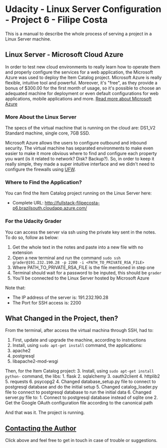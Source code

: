 Udacity - Linux Server Configuration - Project 6 - Filipe Costa
============

This is a manual to describe the whole process of serving a project in a Linux Server machine.

## Linux Server - Microsoft Cloud Azure

In order to test new cloud environments to really learn how to operate them and properly
configure the services for a web application, the Microsoft Azure was used to deploy the Item Catalog project.
Microsoft Azure is really flexible, intuitive tool and powerful. Moreover, it's "free", as they provide a bonus
of $300.00 for the first month of usage, so it's possible to choose an adequated machine for deployment or even
default configurations for web applications, mobile applications and more.
[Read more about Microsoft Azure](https://azure.microsoft.com/en)

### More About the Linux Server

The specs of the virtual machine that is running on the cloud are:
DS1_V2 Standard machine, single core, 7GB SSD.

Microsoft Azure allows the users to configure outbound and inbound security.
The virtual machine has separated environments to make even easier to make it more obvious where to find
and configure each property you want (is it related to network? Disk? Backup?).
So, in order to keep it really simple, they made a super intuitive interface and we didn't need to configure
the firewalls using [UFW](https://www.linux.com/learn/introduction-uncomplicated-firewall-ufw).


### Where to Find the Application?
You can find the Item Catalog project running on the Linux Server here:
- Complete URL: http://fullstack-filipecosta-p6.brazilsouth.cloudapp.azure.com/

### For the Udacity Grader
You can access the server via ssh using the private key sent in the notes.
To do so, follow as below:
1. Get the whole text in the notes and paste into a new file with no extension
2. Open a new terminal and run the command `sudo ssh grader@191.232.190.28 -p 2200 -i <PATH_TO_PRIVATE_RSA_FILE>`
  1. Where PATH_TO_PRIVATE_RSA_FILE is the file mentioned in step one
3. Terminal should wait for a password to be inputed, this should be `grader`
4. You'll be connected to the Linux Server hosted by Microsoft Azure

Note that:
- The IP address of the server is: 191.232.190.28
- The Port for SSH access is: 2200


## What Changed in the Project, then?

From the terminal, after access the virtual machina through SSH, had to:
1. First, update and upgrade the machine, according to instructions
2. Install, using `sudo apt-get install` command, the applications:
  1. apache2
  2. postgresql
  3. libapache2-mod-wsgi

Then, for the Item Catalog project:
3. Install, using `sudo apt-get install python-` command, the libs:
    1. flask
    2. sqlalchemy
    3. oauth2client
    4. httplib2
    5. requests
    6. psycopg2
4. Changed database_setup.py file to connect to postgresql database and do the initial setup
5. Changed catalog_loader.py file to connect to postgresql database to run the initial data
6. Changed server.py file to:
    1. Connect to postgresql database instead of sqlite one
    2. Get the Google OAuth configuration file according to the canonical path

And that was it. The project is running.

## [Contacting the Author](mailto:s.costa.filipe@gmail.com)
Click above and feel free to get in touch in case of trouble or suggestions.